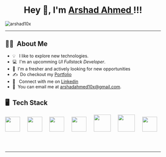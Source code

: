 <!-- ![banner](https://user-images.githubusercontent.com/76579075/223121879-c61676cf-29dc-4021-b150-56252b629a89.png) -->
  <div align="center">

# Hey 👋, I'm [Arshad Ahmed ](https://github.com/arshad10x)!!!
<p align="left"> <img src="https://komarev.com/ghpvc/?username=arshad10&x&style=for-the-badge&color=brightgreen" alt="arshad10x" /> </p>
</div>

<hr/>

## 👩‍💻 &nbsp;About Me

- 💡 &nbsp; I like to explore new technologies.
- 💻 &nbsp;I'm an upcomming *UI Fullstack Developer*.
- 📌 &nbsp;I'm a fresher and actively looking for new opportunities
- ✍️ &nbsp;Do checkout my [Portfolio](https://arshadahmed.vercel.app/)
- 📱  &nbsp; Connect with me on [Linkedin](https://linkedin.com/in/arshadahmed10x)
- 📩 &nbsp;You can email me at arshadahmed10x@gmail.com.



## 🖥️ &nbsp;Tech Stack

<div align="left">
<p>
  
<img height="48px" src="https://www.vectorlogo.zone/logos/w3_html5/w3_html5-icon.svg"> &nbsp;&nbsp;&nbsp;&nbsp;
<img height="48px" src="https://user-images.githubusercontent.com/110087385/210600757-c5cd4168-1913-4cb9-8c09-1d43f9a7565b.png"> &nbsp;&nbsp;&nbsp;&nbsp;
<img height="48px" src="https://user-images.githubusercontent.com/110087385/210599105-c62857b2-9401-4ecf-a0a7-f15c8e917f6f.jpg"> &nbsp;&nbsp;&nbsp;&nbsp;
<img height="48px" src="https://user-images.githubusercontent.com/110087385/210602668-e370882b-dadd-4dcc-9404-feafe5e4293c.png"> &nbsp;&nbsp;&nbsp;&nbsp;
<img height="55px" src="https://www.vectorlogo.zone/logos/jquery/jquery-icon.svg"> &nbsp;&nbsp;&nbsp;&nbsp;
<img height="55px" src="https://www.vectorlogo.zone/logos/sass-lang/sass-lang-icon.svg"> &nbsp;&nbsp;&nbsp;&nbsp;
<img height="48px" src="https://www.vectorlogo.zone/logos/getbootstrap/getbootstrap-icon.svg"> &nbsp;&nbsp;&nbsp;&nbsp;



</p>

</div> <br><hr>

<!--   <p><img align="left" src="https://github-readme-streak-stats.herokuapp.com/?user=arshad10x&" alt="arshad10x" /></p> -->


